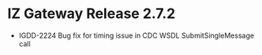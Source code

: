# IZ Gateway Release 2.7.2
* IGDD-2224 Bug fix for timing issue in CDC WSDL SubmitSingleMessage call

